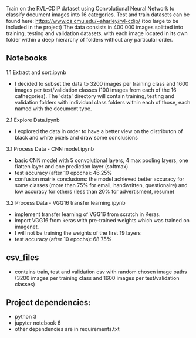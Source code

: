 Train on the RVL-CDIP dataset using Convolutional Neural Network to classify document images into 16 categories.
Test and train datasets can be found here: https://www.cs.cmu.edu/~aharley/rvl-cdip/ (too large to be included in the project)
The data consists in 400 000 images splitted into training, testing and validation datasets, with each image located in its own folder within a deep hierarchy of folders without any particular order. 
	
##  Notebooks

 1.1 Extract and sort.ipynb 
- I decided to subset the data to 3200 images per training class and 1600 images per test/validation classes (100 images from each of the 16 cathegories). The 'data' directory will contain training, testing and validation folders with individual class folders within each of those, each named with the document type.

2.1 Explore Data.ipynb 
- I explored the data in order to have a better view on the distributon of black and white pixels and draw some conclusions

3.1 Process Data - CNN model.ipynb 
- basic CNN model with 5 convolutional layers, 4 max pooling layers, one flatten layer and one prediction layer (softmax)
- test accuracy (after 10 epochs): 46.25%
- confusion matrix conclusions: the model achieved better accuracy for some classes (more than 75% for email, handwritten, questionaire) and low accuracy for others (less than 20% for advertisment, resume)
    
3.2 Process Data - VGG16 transfer learning.ipynb
- implement transfer learning of VGG16 from scratch in Keras. 
- import VGG16 from keras with pre-trained weights which was trained on imagenet.
- I will not be training the weights of the first 19 layers
- test accuracy (after 10 epochs): 68.75%

 ## csv_files
- contains train, test and validation csv with random chosen image paths (3200 images per training class and 1600 images per test/validation classes)


 ## Project dependencies:
- python 3
- jupyter notebook 6
- other dependencies are in requirements.txt